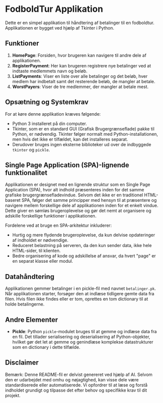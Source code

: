 # FodboldTur Applikation

Dette er en simpel applikation til håndtering af betalinger til en fodboldtur. Applikationen er bygget ved hjælp af Tkinter i Python.

## Funktioner

1. **HomePage**: Forsiden, hvor brugeren kan navigere til andre dele af applikationen.
2. **RegisterPayment**: Her kan brugeren registrere nye betalinger ved at indtaste medlemmets navn og beløb.
3. **ListPayments**: Viser en liste over alle betalinger og det beløb, hver medlem har indbetalt samt det resterende beløb, de mangler at betale.
4. **WorstPayers**: Viser de tre medlemmer, der mangler at betale mest.

## Opsætning og Systemkrav

For at køre denne applikation kræves følgende:

- Python 3 installeret på din computer.
- Tkinter, som er en standard GUI (Grafisk Brugergrænseflade) pakke til Python, er nødvendig. Tkinter følger normalt med Python-installationen, men hvis det ikke er tilfældet, kan det installeres separat.
- Derudover bruges ingen eksterne biblioteker ud over de indbyggede `tkinter` og `pickle`.

## Single Page Application (SPA)-lignende funktionalitet

Applikationen er designet med en lignende struktur som en Single Page Application (SPA), hvor alt indhold præsenteres inden for det samme grafiske brugergrænsefladevindue. Selvom det ikke er en traditionel HTML-baseret SPA, følger det samme principper med hensyn til at præsentere og navigere mellem forskellige dele af applikationen inden for et enkelt vindue. Dette giver en sømløs brugeroplevelse og gør det nemt at organisere og adskille forskellige funktioner i applikationen.

Fordelene ved at bruge en SPA-arkitektur inkluderer:

- Hurtig og mere flydende brugeroplevelse, da kun delvise opdateringer af indholdet er nødvendige.
- Reduceret belastning på serveren, da den kun sender data, ikke hele HTML-sider, til klienten.
- Bedre organisering af kode og adskillelse af ansvar, da hvert "page" er en separat klasse eller modul.

## Datahåndtering

Applikationen gemmer betalinger i en pickle-fil med navnet `betalinger.pk`. Når applikationen starter, forsøger den at indlæse tidligere gemte data fra filen. Hvis filen ikke findes eller er tom, oprettes en tom dictionary til at holde betalingerne.

## Andre Elementer

- **Pickle**: Python `pickle`-modulet bruges til at gemme og indlæse data fra en fil. Det tillader serialisering og deserialisering af Python-objekter, hvilket gør det let at gemme og genindlæse komplekse datastrukturer som en dictionary i dette tilfælde.


## Disclaimer
Bemærk: Denne README-fil er delvist genereret ved hjælp af AI. Selvom den er udarbejdet med omhu og nøjagtighed, kan visse dele være standardiserede eller automatiserede. Vi opfordrer til at læse og forstå indholdet grundigt og tilpasse det efter behov og specifikke krav til dit projekt.
